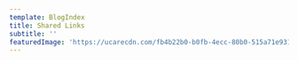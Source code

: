 ```yaml
---
template: BlogIndex
title: Shared Links
subtitle: ''
featuredImage: 'https://ucarecdn.com/fb4b22b0-b0fb-4ecc-80b0-515a71e931a2/'
---
```


